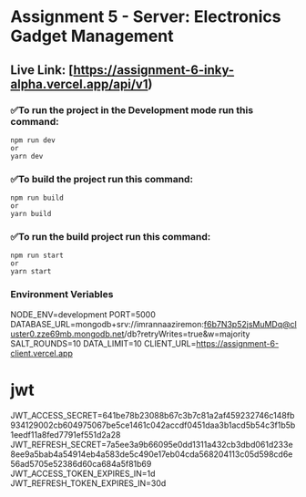 # **Assignment 5 - Server: Electronics Gadget Management**

## Live Link: [https://assignment-6-inky-alpha.vercel.app/api/v1)

### **✅To run the project in the Development mode run this command:**

```
npm run dev
or
yarn dev
```

### **✅To build the project run this command:**

```
npm run build
or
yarn build
```

### **✅To run the build project run this command:**

```
npm run start
or
yarn start
```

### **Environment Veriables**

NODE_ENV=development
PORT=5000
DATABASE_URL=mongodb+srv://imrannaaziremon:f6b7N3p52jsMuMDq@cluster0.zze69mb.mongodb.net/db?retryWrites=true&w=majority
SALT_ROUNDS=10
DATA_LIMIT=10
CLIENT_URL=https://assignment-6-client.vercel.app

# jwt

JWT_ACCESS_SECRET=641be78b23088b67c3b7c81a2af459232746c148fb934129002cb604975067be5ce1461c042accdf0451daa3b1acd5b54c3f1b5b1eedf11a8fed7791ef551d2a28
JWT_REFRESH_SECRET=7a5ee3a9b66095e0dd1311a432cb3dbd061d233e8ee9a5bab4a54914eb4a583de5c490e17eb04cda568204113c05d598cd6e56ad5705e52386d60ca684a5f81b69
JWT_ACCESS_TOKEN_EXPIRES_IN=1d
JWT_REFRESH_TOKEN_EXPIRES_IN=30d

